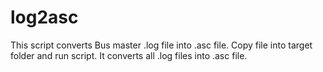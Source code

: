 # log2asc
This script converts Bus master .log file into .asc file. Copy file into target folder and run script. It converts all .log files into .asc file. 

